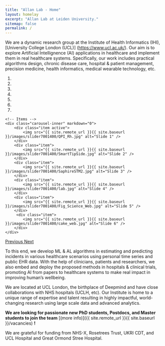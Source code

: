 ```yaml
---
title: "Allan Lab - Home"
layout: homelay
excerpt: "Allan Lab at Leiden University."
sitemap: false
permalink: /
---
```


We are a dynamic research group at the Institute of Health Informatics (IHI), [University College London (UCL)] (https://www.ucl.ac.uk/). Our aim is to explore Artificial Intellignence (AI) applications in healthcare and implement them in real healthcare systems. Specifically, our work includes practical algorithms design, chronic disease care, hospital & patient management, precision medicine, health informatics, medical wearable technology, etc. 


<div markdown="0" id="carousel" class="carousel slide" data-ride="carousel" data-interval="4000" data-pause="hover" >
    <!-- Menu -->
    <ol class="carousel-indicators">
        <li data-target="#carousel" data-slide-to="0" class="active"></li>
        <li data-target="#carousel" data-slide-to="1"></li>
        <li data-target="#carousel" data-slide-to="2"></li>
        <li data-target="#carousel" data-slide-to="3"></li>
        <li data-target="#carousel" data-slide-to="4"></li>
        <li data-target="#carousel" data-slide-to="5"></li>
        <li data-target="#carousel" data-slide-to="6"></li>
    </ol>

    <!-- Items -->
    <div class="carousel-inner" markdown="0">
        <div class="item active">
            <img src="{{ site.remote_url }}{{ site.baseurl }}/images/slider7001400/QPI_Rh.jpg" alt="Slide 1" />
        </div>
        <div class="item">
            <img src="{{ site.remote_url }}{{ site.baseurl }}/images/slider7001400/SmartTipSide.jpg" alt="Slide 2" />
        </div>
        <div class="item">
            <img src="{{ site.remote_url }}{{ site.baseurl }}/images/slider7001400/SaphireSTM2.jpg" alt="Slide 3" />
        </div>
        <div class="item">
            <img src="{{ site.remote_url }}{{ site.baseurl }}/images/slider7001400/lab.jpg" alt="Slide 4" />
        </div>
        <div class="item">
            <img src="{{ site.remote_url }}{{ site.baseurl }}/images/slider7001400/Fig_Science_Web.jpg" alt="Slide 5" />
        </div>       
         <div class="item">
            <img src="{{ site.remote_url }}{{ site.baseurl }}/images/slider7001400/cake_web.jpg" alt="Slide 6" />
        </div>
    </div>
  <a class="left carousel-control" href="#carousel" role="button" data-slide="prev">
    <span class="glyphicon glyphicon-chevron-left" aria-hidden="true"></span>
    <span class="sr-only">Previous</span>
  </a>
  <a class="right carousel-control" href="#carousel" role="button" data-slide="next">
    <span class="glyphicon glyphicon-chevron-right" aria-hidden="true"></span>
    <span class="sr-only">Next</span>
  </a>
</div>


To this end, we develop ML & AL algorithms in estimating and predicting incidents in various healthcare scenarios using personal time series and public EHR data. With the help of clinicians, patients and researchers, we also embed and deploy the proposed methods in hospitals & clinical trials, promoting AI from papers to healthcare systems to make real impact in improving human’s wellbeing. 

We are located at UCL London, the birthplace of Deepmind and have close collaborations with NHS hospitals (UCLH, etc). Our Institute is home to a unique range of expertise and talent resulting in highly impactful, world-changing research using large scale data and advanced analytics. 

 **We are  looking for passionate new PhD students, Postdocs, and Master students to join the team** [(more info)]({{ site.remote_url }}{{ site.baseurl }}/vacancies) **!**

We are grateful for funding from NHS-X, Rosetrees Trust, UKRI CDT, and UCL Hospital and Great Ormond Stree Hospital. 

<!--
<figure class="fourth">
  <img src="{{ site.remote_url }}{{ site.baseurl }}/images/logopic/Logo_Leiden.jpg" style="width: 210px">
  <img src="{{ site.remote_url }}{{ site.baseurl }}/images/logopic/Logo_Nanofront.jpg" style="width: 110px">
  <img src="{{ site.remote_url }}{{ site.baseurl }}/images/logopic/Logo_NWO.jpg" style="width: 120px">
  <img src="{{ site.remote_url }}{{ site.baseurl }}/images/logopic/Logo_ERC.jpg" style="width: 110px">
</figure>
-->
